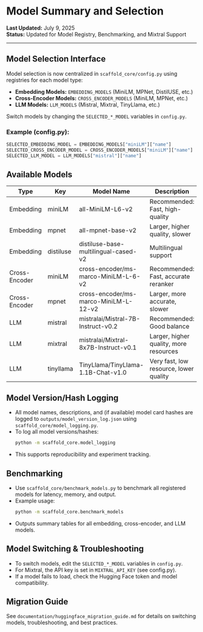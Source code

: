 # Model Summary and Selection

**Last Updated:** July 9, 2025  
**Status:** Updated for Model Registry, Benchmarking, and Mixtral Support

---

## Model Selection Interface

Model selection is now centralized in `scaffold_core/config.py` using registries for each model type:
- **Embedding Models:** `EMBEDDING_MODELS` (MiniLM, MPNet, DistilUSE, etc.)
- **Cross-Encoder Models:** `CROSS_ENCODER_MODELS` (MiniLM, MPNet, etc.)
- **LLM Models:** `LLM_MODELS` (Mistral, Mixtral, TinyLlama, etc.)

Switch models by changing the `SELECTED_*_MODEL` variables in `config.py`.

### Example (config.py):
```python
SELECTED_EMBEDDING_MODEL = EMBEDDING_MODELS["miniLM"]["name"]
SELECTED_CROSS_ENCODER_MODEL = CROSS_ENCODER_MODELS["miniLM"]["name"]
SELECTED_LLM_MODEL = LLM_MODELS["mistral"]["name"]
```

## Available Models

| Type           | Key        | Model Name                                   | Description                                 |
|----------------|------------|----------------------------------------------|---------------------------------------------|
| Embedding      | miniLM     | all-MiniLM-L6-v2                             | Recommended: Fast, high-quality             |
| Embedding      | mpnet      | all-mpnet-base-v2                            | Larger, higher quality, slower              |
| Embedding      | distiluse  | distiluse-base-multilingual-cased-v2         | Multilingual support                        |
| Cross-Encoder  | miniLM     | cross-encoder/ms-marco-MiniLM-L-6-v2         | Recommended: Fast, accurate reranker        |
| Cross-Encoder  | mpnet      | cross-encoder/ms-marco-MiniLM-L-12-v2        | Larger, more accurate, slower               |
| LLM            | mistral    | mistralai/Mistral-7B-Instruct-v0.2           | Recommended: Good balance                   |
| LLM            | mixtral    | mistralai/Mixtral-8x7B-Instruct-v0.1         | Larger, higher quality, more resources      |
| LLM            | tinyllama  | TinyLlama/TinyLlama-1.1B-Chat-v1.0           | Very fast, low resource, lower quality      |

## Model Version/Hash Logging

- All model names, descriptions, and (if available) model card hashes are logged to `outputs/model_version_log.json` using `scaffold_core/model_logging.py`.
- To log all model versions/hashes:
  ```bash
  python -m scaffold_core.model_logging
  ```
- This supports reproducibility and experiment tracking.

## Benchmarking

- Use `scaffold_core/benchmark_models.py` to benchmark all registered models for latency, memory, and output.
- Example usage:
  ```bash
  python -m scaffold_core.benchmark_models
  ```
- Outputs summary tables for all embedding, cross-encoder, and LLM models.

## Model Switching & Troubleshooting
- To switch models, edit the `SELECTED_*_MODEL` variables in `config.py`.
- For Mixtral, the API key is set in `MIXTRAL_API_KEY` (see config.py).
- If a model fails to load, check the Hugging Face token and model compatibility.

## Migration Guide
See `documentation/huggingface_migration_guide.md` for details on switching models, troubleshooting, and best practices.